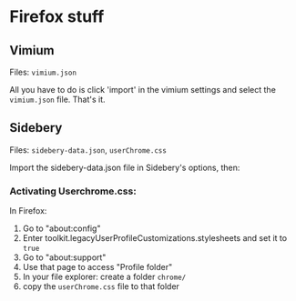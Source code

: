 # Firefox stuff

## Vimium

Files: `vimium.json`

All you have to do is click 'import' in the vimium settings and select the `vimium.json` file. That's it.

## Sidebery

Files: `sidebery-data.json`, `userChrome.css`

Import the sidebery-data.json file in Sidebery's options, then:

### Activating Userchrome.css:

In Firefox:
1. Go to "about:config"
2. Enter toolkit.legacyUserProfileCustomizations.stylesheets and set it to `true`
3. Go to "about:support"
4. Use that page to access "Profile folder"
5. In your file explorer: create a folder `chrome/`
6. copy the `userChrome.css` file to that folder
